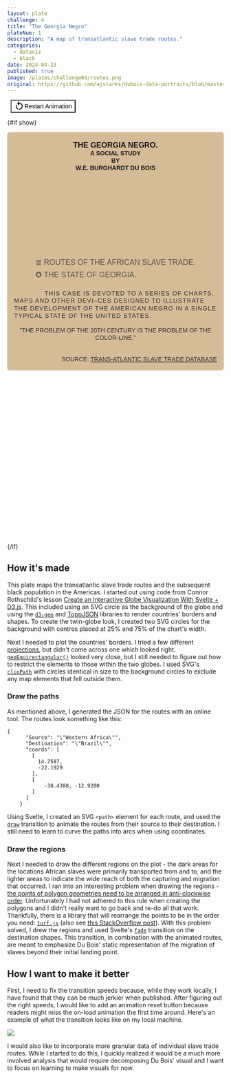 ```yaml
---
layout: plate
challenge: 4
title: "The Georgia Negro"
plateNum: 1
description: "A map of transatlantic slave trade routes."
categories:
  - dataviz
  - black
date: 2024-04-23
published: true
image: /plates/challenge04/routes.png
original: https://github.com/ajstarks/dubois-data-portraits/blob/master/challenge/2024/challenge04/original-plate-01.jpg
---
```


<script>
  // restart animation code stolen from here:
  // https://stackoverflow.com/questions/63224275/is-it-possible-to-manually-cancel-and-retrigger-a-svelte-animation
  import { tick } from 'svelte';
    let show = true;
    
    async function onInput () {
        show = false;
        await tick();
        show = true;
    }
  import Map from './Map.svelte'
  import transitionGif from '$lib/assets/transition-local.gif';
</script>

<button on:click={onInput}><span class="mdi--restart"></span> Restart Animation</button>

{#if show}

<div class="plate">
  <div class="chart-title">
    <h1>The Georgia Negro.</h1>
    <span>A Social Study</span>
    <span>By</span>
    <span>W.E. Burghardt Du Bois</span>
  </div>
  <Map />
<div class="legend">
      <div class="legend-item">
        <span>&#8803;</span>
        <span>Routes of the African slave trade.</span>
      </div>
      <div class="legend-item">
        <span>&#10026;</span>
        <span>The State of Georgia.</span>
      </div>
    </div>
    <div class="chart-desc">
      <p>
        This case is devoted to a series of charts, maps and other devi–ces
        designed to illustrate the development of the American Negro in a single
        typical state of the United States.
      </p>
      <p>"The problem of the 20th century is the problem of the color-line."</p>
    </div>
    <p class="caption">
      Source: <a href="https://www.slavevoyages.org/voyage/database"
        >Trans-Atlantic Slave Trade Database</a
      >
    </p>
    </div>
{/if}

<h2>How it's made</h2>

This plate maps the transatlantic slave trade routes and the subsequent black population in the Americas.
I started out using code from Connor Rothschild's lesson [Create an Interactive Globe Visualization With Svelte + D3.js](https://www.newline.co/courses/better-data-visualizations-with-svelte/what-we-ll-be-building-globe).
This included using an SVG circle as the background of the globe and using the [`d3-geo`](https://github.com/d3/d3-geo) and [TopoJSON](https://github.com/topojson) libraries to render countries' borders and shapes.
To create the twin-globe look, I created two SVG circles for the background with centres placed at 25% and 75% of the chart's width.

Next I needed to plot the countries' borders.
I tried a few different [projections](https://d3js.org/d3-geo/projection), but didn't come across one which looked right.
[`geoEquirectangular()`](https://d3js.org/d3-geo/cylindrical#geoEquirectangular) looked very close, but I still needed to figure out how to restrict the elements to those within the two globes.
I used SVG's <a href="https://developer.mozilla.org/en-US/docs/Web/SVG/Element/clipPath">`clipPath`</a> with circles identical in size to the background circles to exclude any map elements that fell outside them.

### Draw the paths

As mentioned above, I generated the JSON for the routes with an online tool.
The routes look something like this:

```
{
      "Source": "\"Western Africa\"",
      "Destination": "\"Brazil\"",
      "coords": [
        [
          14.7587,
          -22.1929
        ],
        [
            -38.4388, -12.9200
        ]
      ]
    }
```

Using Svelte, I created an SVG `<path>` element for each route, and used the [`draw`](https://svelte.dev/docs/svelte-transition#draw) transition to animate the routes from their source to their destination.
I still need to learn to curve the paths into arcs when using coordinates.

### Draw the regions

Next I needed to draw the different regions on the plot - the dark areas for the locations African slaves were primarily transported from and to, and the lighter areas to indicate the wide reach of both the capturing and migration that occurred.
I ran into an interesting problem when drawing the regions - [the points of polygon geometries need to be arranged in anti-clockwise order](https://imfeld.dev/writing/introduction_to_geojson).
Unfortunately I had not adhered to this rule when creating the polygons and I didn't really want to go back and re-do all that work.
Thankfully, there is a library that will rearrange the points to be in the order you need: [`turf.js`](https://turfjs.org/docs/#rewind) (also see [this StackOverflow post](https://stackoverflow.com/questions/49311001/d3-js-drawing-geojson-incorrectly)).
With this problem solved, I drew the regions and used Svelte's [`fade`](https://svelte.dev/docs/svelte-transition#fade) transition on the destination shapes.
This transition, in combination with the animated routes, are meant to emphasize Du Bois' static representation of the migration of slaves beyond their initial landing point.

<h2>How I want to make it better</h2>

First, I need to fix the transition speeds because, while they work locally, I have found that they can be much jerkier when published.
After figuring out the right speeds, I would like to add an animation reset button because readers might miss the on-load animation the first time around.
Here's an example of what the transition looks like on my local machine.

<img src={transitionGif} />

I would also like to incorporate more granular data of individual slave trade routes.
While I started to do this, I quickly realized it would be a much more involved analysis that would require decomposing Du Bois' visual and I want to focus on learning to make visuals for now.

<style>

  .plate {
    margin-bottom: 10vh;
    background: #d2b48c;
    padding: 4px 16px;
    border-radius: 6px;
    text-transform: uppercase;
    text-align: center;
    font-family: "Public Sans", sans-serif;
    opacity: 0.9;
  }

  .chart-title {
    display: flex;
    flex-direction: column;
    margin-bottom: 5vh;
    line-height: 1.2;
    font-family: "Public Sans", sans-serif;
    color: black;
  }

  .chart-title h1 {
    color: black;
    font-family: "Public Sans", sans-serif;
    font-size: 1.1rem;
  }

  .chart-title h1 {
    font-weight: 700;
    margin: 1rem 0 0;
  }

  .chart-title span {
    font-weight: 600;
  }

  .chart-desc {
    margin: 1.5rem 0 2rem;
  }

  .chart-desc p {
    font-weight: 100;
    word-wrap: break-word;
    line-height: 1.25;
    hyphens: auto;
  }

  .chart-desc :not(p:last-of-type) {
    text-align: left;
    letter-spacing: 1.25px;
    text-indent: 15%;
    margin-bottom: 1rem;
  }

  .legend {
    display: flex;
    flex-direction: column;
    row-gap: 0.5rem;
    margin: 0 auto;
    width: fit-content;
    text-align: left;
    opacity: 0.75;
    font-size: 1.1rem;
  }

  .legend span {
    font-weight: 100;
  }

  .legend-item {
  }

  .caption {
    text-align: right;
  }

  button {
    background: var(--db-tan);
    font-weight: 500;
    margin: .5rem;
    font-size: 14px;
    display: flex;
    align-items: center;
  }

  .mdi--restart {
  display: inline-block;
  width: 24px;
  height: 24px;
  --svg: url("data:image/svg+xml,%3Csvg xmlns='http://www.w3.org/2000/svg' viewBox='0 0 24 24'%3E%3Cpath fill='%23000' d='M12 4c2.1 0 4.1.8 5.6 2.3c3.1 3.1 3.1 8.2 0 11.3c-1.8 1.9-4.3 2.6-6.7 2.3l.5-2c1.7.2 3.5-.4 4.8-1.7c2.3-2.3 2.3-6.1 0-8.5C15.1 6.6 13.5 6 12 6v4.6l-5-5l5-5zM6.3 17.6C3.7 15 3.3 11 5.1 7.9l1.5 1.5c-1.1 2.2-.7 5 1.2 6.8q.75.75 1.8 1.2l-.6 2q-1.5-.6-2.7-1.8'/%3E%3C/svg%3E");
  background-color: currentColor;
  -webkit-mask-image: var(--svg);
  mask-image: var(--svg);
  -webkit-mask-repeat: no-repeat;
  mask-repeat: no-repeat;
  -webkit-mask-size: 100% 100%;
  mask-size: 100% 100%;
}
</style>
